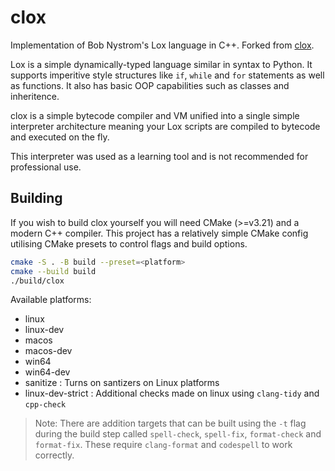 # clox

Implementation of Bob Nystrom's Lox language in C++. Forked from
[clox](https://github.com/oraqlle/clox).

Lox is a simple dynamically-typed language similar in syntax to Python. It supports
imperitive style structures like `if`, `while` and `for` statements as well as functions.
It also has basic OOP capabilities such as classes and inheritence.

clox is a simple bytecode compiler and VM unified into a single simple interpreter
architecture meaning your Lox scripts are compiled to bytecode and executed on the fly.

This interpreter was used as a learning tool and is not recommended for professional
use.

## Building

If you wish to build clox yourself you will need CMake (>=v3.21) and a modern C++
compiler. This project has a relatively simple CMake config utilising CMake presets to
control flags and build options.

```sh
cmake -S . -B build --preset=<platform>
cmake --build build
./build/clox
```

Available platforms:

- linux
- linux-dev
- macos
- macos-dev
- win64
- win64-dev
- sanitize : Turns on santizers on Linux platforms
- linux-dev-strict : Additional checks made on linux using `clang-tidy` and `cpp-check`

> Note: There are addition targets that can be built using the `-t` flag during the build
> step called `spell-check`, `spell-fix`, `format-check` and `format-fix`. These require
> `clang-format` and `codespell` to work correctly.

